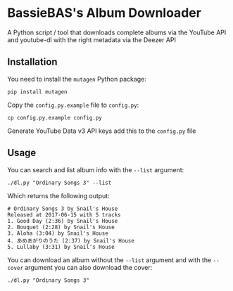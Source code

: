 # BassieBAS's Album Downloader
A Python script / tool that downloads complete albums via the YouTube API and youtube-dl with the right metadata via the Deezer API

## Installation
You need to install the `mutagen` Python package:

```
pip install mutagen
```

Copy the `config.py.example` file to `config.py`:

```
cp config.py.example config.py
```

Generate YouTube Data v3 API keys add this to the `config.py` file

## Usage
You can search and list album info with the `--list` argument:

```
./dl.py "Ordinary Songs 3" --list
```

Which returns the following output:

```
# Ordinary Songs 3 by Snail's House
Released at 2017-06-15 with 5 tracks
1. Good Day (2:36) by Snail's House
2. Bouquet (2:28) by Snail's House
3. Aloha (3:04) by Snail's House
4. あめあがりのうた (2:37) by Snail's House
5. Lullaby (3:31) by Snail's House
```

You can download an album without the `--list` argument and with the `--cover` argument you can also download the cover:

```
./dl.py "Ordinary Songs 3"
```
